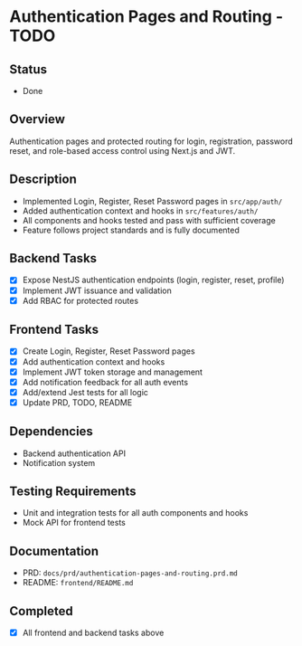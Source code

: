 # Authentication Pages and Routing - TODO

## Status
- Done

## Overview
Authentication pages and protected routing for login, registration, password reset, and role-based access control using Next.js and JWT.

## Description
- Implemented Login, Register, Reset Password pages in `src/app/auth/`
- Added authentication context and hooks in `src/features/auth/`
- All components and hooks tested and pass with sufficient coverage
- Feature follows project standards and is fully documented

## Backend Tasks
- [x] Expose NestJS authentication endpoints (login, register, reset, profile)
- [x] Implement JWT issuance and validation
- [x] Add RBAC for protected routes

## Frontend Tasks
- [x] Create Login, Register, Reset Password pages
- [x] Add authentication context and hooks
- [x] Implement JWT token storage and management
- [x] Add notification feedback for all auth events
- [x] Add/extend Jest tests for all logic
- [x] Update PRD, TODO, README

## Dependencies
- Backend authentication API
- Notification system

## Testing Requirements
- Unit and integration tests for all auth components and hooks
- Mock API for frontend tests

## Documentation
- PRD: `docs/prd/authentication-pages-and-routing.prd.md`
- README: `frontend/README.md`

## Completed
- [x] All frontend and backend tasks above
